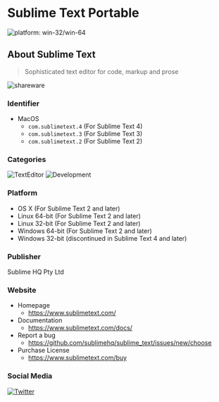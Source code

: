 # Sublime Text Portable
 ![platform: win-32/win-64](https://img.shields.io/badge/platform-win--32_|_win--64-informational)

## About Sublime Text
 > Sophisticated text editor for code, markup and prose

 ![shareware](https://img.shields.io/badge/shareware-yellow)

### Identifier
 - MacOS
   - `com.sublimetext.4` (For Sublime Text 4)
   - `com.sublimetext.3` (For Sublime Text 3)
   - `com.sublimetext.2` (For Sublime Text 2)

### Categories
 ![TextEditor](https://img.shields.io/badge/TextEditor-informational)
 ![Development](https://img.shields.io/badge/Development-informational)

### Platform
 - OS X  (For Sublime Text 2 and later)
 - Linux 64-bit (For Sublime Text 2 and later)
 - Linux 32-bit (For Sublime Text 2 and later)
 - Windows 64-bit (For Sublime Text 2 and later)
 - Windows 32-bit (discontinued in Sublime Text 4 and later)

### Publisher
 Sublime HQ Pty Ltd

### Website
 - Homepage
   - https://www.sublimetext.com/
 - Documentation
   - https://www.sublimetext.com/docs/
 - Report a bug
   - https://github.com/sublimehq/sublime_text/issues/new/choose
 - Purchase License
   - https://www.sublimetext.com/buy

### Social Media
 [![Twitter](https://img.shields.io/badge/Twitter-1DA1F2?style=for-the-badge&logo=twitter&logoColor=white)](https://twitter.com/sublimehq)

